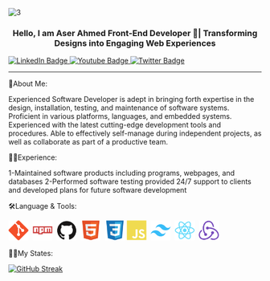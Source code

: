 ![3](https://github.com/ASR5-BRO/ASR5-BRO/assets/79582208/d8c6f3ab-a027-42dc-8031-219bcda0183d)
<h3 style="text-align: center;">Hello, I am Aser Ahmed  Front-End Developer 🚀| Transforming Designs into Engaging Web Experiences</h3>


<div id="badges">
  <a href="https://www.linkedin.com/in/aser-ahmed/">
    <img src="https://img.shields.io/badge/LinkedIn-blue?style=for-the-badge&logo=linkedin&logoColor=white" alt="LinkedIn Badge"/>
  </a>
  <a href="https://www.youtube.com/channel/UCkVcVqSr2uUqmm7J7UEFxog">
    <img src="https://img.shields.io/badge/YouTube-red?style=for-the-badge&logo=youtube&logoColor=white" alt="Youtube Badge"/>
  </a>
  <a href="https://twitter.com/codewithastro">
    <img src="https://img.shields.io/badge/Twitter-blue?style=for-the-badge&logo=twitter&logoColor=white" alt="Twitter Badge"/>
  </a>
</div>

<hr>

🚀About Me:

Experienced Software Developer is adept in bringing forth expertise in the design, installation, testing, and maintenance
of software systems. Proficient in various platforms, languages, and embedded systems. Experienced with the latest
cutting-edge development tools and procedures. Able to effectively self-manage during independent projects, as well
as collaborate as part of a productive team.

👨‍💻Experience:

1-Maintained software products including programs, webpages, and databases
2-Performed software testing provided 24/7 support to clients and developed plans for future software
development


🛠Language & Tools:
<div>
  <img src="https://github.com/devicons/devicon/blob/master/icons/git/git-original.svg" title="Git" alt="Git" width="40" height="40"/>&nbsp;  
  <img src="https://github.com/devicons/devicon/blob/master/icons/npm/npm-original-wordmark.svg" title="npm" alt="npm" width="40" height="40"/>&nbsp;
  <img src="https://github.com/devicons/devicon/blob/master/icons/github/github-original.svg" title="Github" alt="Github" width="40" height="40"/>&nbsp;
  <img src="https://github.com/devicons/devicon/blob/master/icons/html5/html5-original.svg" title="HTML5" alt="HTML5" width="40" height="40"/>&nbsp;
  <img src="https://github.com/devicons/devicon/blob/master/icons/css3/css3-original.svg" title="CSS3" alt="CSS3" width="40" height="40"/>&nbsp;<img src="https://github.com/devicons/devicon/blob/master/icons/javascript/javascript-plain.svg" title="JavaScript" alt="JavaScript" width="40" height="40"/>&nbsp;
  <img src="https://github.com/devicons/devicon/blob/master/icons/tailwindcss/tailwindcss-plain.svg" title="Tailwind CSS" alt="Tailwind CSS" width="40" height="40"/>&nbsp;
  <img src="https://github.com/devicons/devicon/blob/master/icons/react/react-original.svg" title="React" alt="React " width="40" height="40"/>&nbsp;
  <img src="https://github.com/devicons/devicon/blob/master/icons/redux/redux-original.svg" title="Redux" alt="Redux" width="40" height="40"/>&nbsp;

  👨‍🎓My States:

[![GitHub Streak](https://streak-stats.demolab.com?user=ASR5-BRO&theme=dark&border_radius=4.4)](https://git.io/streak-stats)
